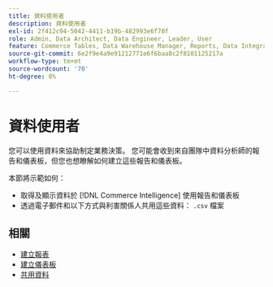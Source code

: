 ```yaml
---
title: 資料使用者
description: 資料使用者
exl-id: 2f412c94-5042-4411-b19b-482993e6f70f
role: Admin, Data Architect, Data Engineer, Leader, User
feature: Commerce Tables, Data Warehouse Manager, Reports, Data Integration
source-git-commit: 6e2f9e4a9e91212771e6f6baa8c2f8101125217a
workflow-type: tm+mt
source-wordcount: '70'
ht-degree: 0%

---
```


# 資料使用者

您可以使用資料來協助制定業務決策。 您可能會收到來自團隊中資料分析師的報告和儀表板，但您也想瞭解如何建立這些報告和儀表板。

本節將示範如何：
* 取得及顯示資料於 [!DNL Commerce Intelligence] 使用報告和儀表板
* 透過電子郵件和以下方式與利害關係人共用這些資料： `.csv` 檔案

## 相關

* [建立報表](../mbi/data-user/reports/rpt-fundamentals.md)
* [建立儀表板](../mbi/data-user/dashboards/ess-dashboards.md)
* [共用資料](../mbi/data-user/export-data/share-data.md)
